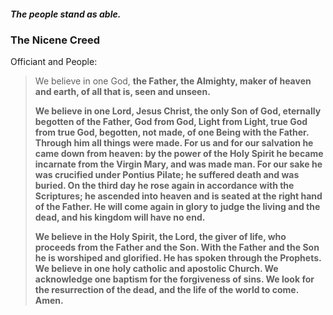 ##### The people stand as able.
### The Nicene Creed
Officiant and People:
> We believe in one God,
> **the Father, the Almighty,
> maker of heaven and earth,
> of all that is, seen and unseen.**
>
> **We believe in one Lord, Jesus Christ,
> the only Son of God,
> eternally begotten of the Father,
> God from God,
> Light from Light, true God from true God,
> begotten, not made,
> of one Being with the Father.
> Through him all things were made.
> For us and for our salvation
> 	he came down from heaven:
> by the power of the Holy Spirit
> 	he became incarnate from the Virgin Mary,
> 	and was made man.
> For our sake he was crucified under Pontius Pilate;
> 	he suffered death and was buried.
> 	On the third day he rose again
> 		in accordance with the Scriptures;
> 	he ascended into heaven
> 		and is seated at the right hand of the Father.
> He will come again in glory to judge the living and the dead,
> 	and his kingdom will have no end.**
>
> **We believe in the Holy Spirit, the Lord, the giver of life,
> who proceeds from the Father and the Son.
> With the Father and the Son he is worshiped and glorified.
> He has spoken through the Prophets.
> We believe in one holy catholic and apostolic Church.
> We acknowledge one baptism for the forgiveness of sins.
> We look for the resurrection of the dead,
>	and the life of the world to come. Amen.**
